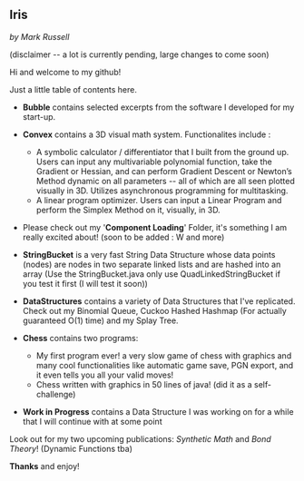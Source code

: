 ## Iris
_by Mark Russell_

(disclaimer -- a lot is currently pending, large changes to come soon)

Hi and welcome to my github!

Just a little table of contents here.

* **Bubble** contains selected excerpts from the software I developed for my start-up.

* **Convex** contains a 3D visual math system.  Functionalites include : 
	* A symbolic calculator / differentiator that I built from the ground up.  Users can input any multivariable polynomial function, take the Gradient or Hessian, and can perform Gradient Descent or Newton’s Method dynamic on all parameters -- all of which are all seen plotted visually in 3D.  Utilizes asynchronous programming for multitasking.
	* A linear program optimizer.  Users can input a Linear Program and perform the Simplex Method on it, visually, in 3D.
	
* Please check out my '**Component Loading**' Folder, it's something I am really excited about! (soon to be added : W and more)

* **StringBucket** is a very fast String Data Structure whose data points (nodes) are nodes in two separate linked lists and are hashed into an array (Use the StringBucket.java only use QuadLinkedStringBucket if you test it first (I will test it soon))

* **DataStructures** contains a variety of Data Structures that I've replicated. Check out my Binomial Queue, Cuckoo Hashed Hashmap (For actually guaranteed O(1) time) and my Splay Tree.

* **Chess** contains two programs: 
	* My first program ever! a very slow game of chess with graphics and many cool functionalities like automatic game save, PGN export, and it even tells you all your valid moves!
	* Chess written with graphics in 50 lines of java! (did it as a self-challenge)

* **Work in Progress** contains a Data Structure I was working on for a while that I will continue with at some point

Look out for my two upcoming publications: _Synthetic Math_ and _Bond Theory_! (Dynamic Functions tba)


**Thanks** and enjoy!
